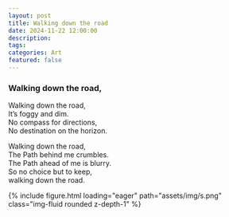 ```yaml
---
layout: post
title: Walking down the road
date: 2024-11-22 12:00:00
description:
tags:
categories: Art
featured: false
---
```



### Walking down the road, 

Walking down the road, <br>
It’s foggy and dim. <br>
No compass for directions, <br>
No destination on the horizon. <br>

Walking down the road, <br>
The Path behind me crumbles. <br>
The Path ahead of me is blurry. <br>
So no choice but to keep, <br>
walking down the road. <br>


<div class="row mt-3">
    <div class="col-sm mt-3 mt-md-0">
        {% include figure.html loading="eager" path="assets/img/s.png" class="img-fluid rounded z-depth-1" %}
    </div>
</div>
